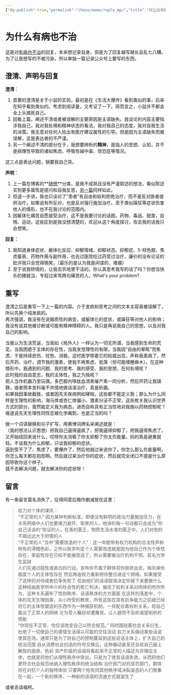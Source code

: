 ```yaml
---
{"dg-publish":true,"permalink":"/hexo/memo/reply_mp/","title":"对公众号的回复","tags":["media"],"created":"2025-06-16T14:31:19.461+08:00"}
---
```



# 为什么有病也不治

这是对[有病也不治](/hexo/memo/no-treatment)的回复，本来想记录自身，但是为了回复越写越长且乱七八糟。  
为了让我想写的不被污染，所以单独一篇记录公众号上要写的东西。

## 澄清、声明与回复

**澄清**：

1. 首要的澄清是关于小鼠的实验，最初是在《生活大爆炸》看到类似的事，后来在知乎看到类似的。考虑到阅读量，又考证了一下。简而言之，小鼠并不都会全上头搞死自己。
2. 回看上篇，阐述不清或者被误解的主要原因是主语缺失。我谈论的内容主要指涉我自己，我对我处境和精神状态的看法，我对我自己的态度，我对自我生活的决策。我无意对任何人给出有医疗建议属性的引导。但是因为主语缺失而被误解，这是表达者的不严谨。
3. 另一个阐述不清的部分在于，我想要辨析的**精神**，是指人的思想、认知，并不是病理性导致的诸如焦虑、呼吸性碱中毒、惊恐症等情况。

这三点是表达问题，锅要我自己背。

**声明**：

1. 上一篇在博客的**[随想](/hexo/memo)**分类，是我不成熟且没有严谨叙述的想法，看似陈述实则更多属性是提问和自我反思，[另一篇](/hexo/memo/unnormal)同样如此。
2. 但退一步讲，我也只谈论了“患者”有自由和权利拒绝治疗，而不是反对医者提供治疗。如果说有所反对，也是反对强行施加治疗。至于类似躁狂等症状伤害他人的情形，也不在我讨论的范围内。
3. 因躯体化痛苦自愿接受治疗，这不是我要讨论的话题。药物、毒品、甜食，自残、运动，这些区别是我没想清楚的，欢迎从这个角度探讨，攻击我的话我只会想笑。

**回复**：

1. 我知道身体症状、躯体化反应、抑郁情绪、抑郁状态、抑郁症、5-羟色胺、焦虑量表、药物作用与副作用，也去过医院吃过药受过治疗，廉价的没有论证的批评我只会觉得搞笑。（最乐的是认为我是间谍的，难绷）
2. 至于说我矫情的，让我去农地里干活的。你认真思考我写的话了吗？你想当快乐的猪就当，专程过来骂两句痛苦的人，What's your problem?

## 重写

澄清之后是重写一下上一篇的内容。介于发疯和思考之间的文本太容易被误解了，所以先换个纯发疯的。  
再次强调，我没有在说器质性的病变，或躯体化的症状，或躁狂等对他人的影响；我没有说其他被诊断或可能有精神障碍的人。我只是再说我自己的思想，以及对我自己的影响。

当我认为生活荒诞，当我如《局外人》一样认为一切无所谓，当我感到生命的荒芜，当我困惑于主体的存在性，当我发觉理性的有限，当我因“自由的晕眩”而焦虑，于是持续悲伤、忧愁、消极。这时医学带着它的权威出现，声称我患病了，然后开药、治疗，调节我的激素，使我不再焦虑、低落（但可能嗜睡麻木）。在这种情形中，我遇到的问题、我的思考、我的感受、我的思想，在何处境呢？  
此时我的自由意志，我的主体性，我之为我呢？  
把人当作机器乃至玩偶，多巴胺内啡肽血清素催产素一同分析，然后开药让我镇静，或者照本宣科毫不共情地做话语治疗，真是折磨。  
如果我因事故截肢，或者因先天疾病例如哮喘，这些都不能定义我；那么为什么同样是生理性的影响，海马体或杏仁体偏小、激素分泌不正常，这些攸关我认识世界方式的部分，竟然能定义我为病态，进而自称具有正当性地对我施以药物控制呢？难道说先天生理性同性恋被化学阉割，也是正当的吗？

做一个词语替换和句子扩写，用赛博词牌名来阐述就是：  
（我的想法认识思想）把我自己逼得逼疯了，把我逼得抑郁了，把我逼得焦虑了，又开始绕回来说什么，哎呀你太消极了你太抑郁了你太负能量。妈的真是避重就轻。不谈我为什么抑郁，只谈我抑郁的症状。  
逼到受不了了，焦虑了，要爆炸了，然后他就过来说你了，你怎么那么负能量啊，你怎么每天都在抱怨啊。然后就过来治疗你的症状，然后就完全闭口不提是什么原因导致你这个样子。  
就不去解决问题，就去解决你的症状呀！

## 留言

有一条留言莫名消失了，征得同意后略作删减放在这里：

> 权力对个体的谋杀：  
> “不正常的人” 因为某种判断标准，即便没有鲜明的政治力量施加压力，在关系网络中人们也要竭力避开、取笑的人，他讲的每一句话都只会成为“你自己活该的”佐证的人，在善的匮乏，物质生活水准的匮乏中，人们对他的不屑远远大于同情的人  
> “不正常的人”当中“需要改造的个人”：这一命题带有权力机构的合法性声称特有的滑稽色彩，之所以医学判定个人需要改造就是因为他自己作为个体性存在，家庭性存在已经不能被改造了，所以需要被治疗机构干预。其名为学生监狱  
> 人们先通过隐性或直白的行动，宣布你不属于群体将你排挤出去，抹杀掉你极度个人的主体性存在 然后再由权力重新把你整合进这个网络。如果接受了这样的对待或者抗争失败了 任由他们的话语赋值决定你接下来要做什么  
> 这种经由医学所中介的社会性的死亡判决，展现了权利关系对肉体的所作所为，这种关系遍布了性别秩序、话语秩序的方方面面
> 在这样的落差中，个体的先天生理因素，从小所受的教育，所有这些在具有抗争能力之前就已经将它的主体性塑造的东西作为一种捕获机制，一并配合着权利关系，将自己轰出了正常人的网络 沦为受人瞩目却遭蔑视，让人避而不及却渴望剖析的怪胎  
> “你现在不正常，你应该改变自己以符合规范。”
> 同时围绕着社会关系衍生，杜绝了一切使自己的感情生活得以可能的交往活动
> 权力关系煽动某些话语使其在场，通常只是为了将自己的控制蔓延到这些说话主体上，扩大自己的统治范围
> 自从消费社会创造的符号交换后，这种煽动甚至还会给自己画上解放的面貌，色彩
> 资产阶级的话语将看起来不正常的人描述为非理应主体，也就是将他们从理性秩序中排出，只是为了使其话语失效，从而将他们更符合社会规范地纳入理性秩序的统治结构
> 治疗部门对抗惩罚部门，群体存在对抗个人的独特体验
> 只要两个抱有同其他秩序域决裂姿态的人们聚集在一起，一个新的秩序、一种新的话语的流通方式就诞生了

或者去读福柯。
